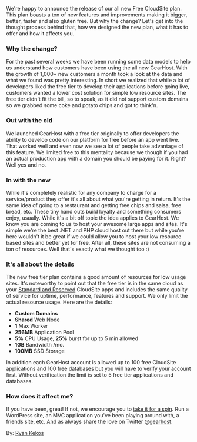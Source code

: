 We're happy to announce the release of our all new Free CloudSite plan. This plan boasts a ton of new features and improvements making it bigger, better, faster and also gluten free. But why the change? Let's get into the thought process behind that, how we designed the new plan, what it has to offer and how it affects you.

### Why the change?
For the past several weeks we have been running some data models to help us understand how customers have been using the all new GearHost. With the growth of 1,000+ new customers a month took a look at the data and what we found was pretty interesting. In short we realized that while a lot of developers liked the free tier to develop their applications before going live, customers wanted a lower cost solution for simple low resource sites. The free tier didn't fit the bill, so to speak, as it did not support custom domains so we grabbed some coke and potato chips and got to think'n.

### Out with the old
We launched GearHost with a free tier originally to offer developers the ability to develop code on our platform for free before an app went live. That worked well and even now we see a lot of people take advantage of this feature. We limited free to this mentality because we though if you had an actual production app with a domain you should be paying for it. Right? Well yes and no.

### In with the new
While it's completely realistic for any company to charge for a service/product they offer it's all about what you're getting in return. It's the same idea of going to a restaurant and getting free chips and salsa, free bread, etc. These tiny hand outs build loyalty and something consumers enjoy, usually. While it's a bit off topic the idea applies to GearHost. We know you are coming to us to host your awesome large apps and sites. It's simple we're the best .NET and PHP cloud host out there but while you're here wouldn't it be great if we could allow you to host your low resource based sites and better yet for free. After all, these sites are not consuming a ton of resources. Well that's exactly what we thought too :)

### It's all about the details
The new free tier plan contains a good amount of resources for low usage sites. It's noteworthy to point out that the free tier is in the same cloud as your [Standard and Reserved](https://www.gearhost.com/pricing) CloudSite apps and includes the same quality of service for uptime, performance, features and support. We only limit the actual resource usage. Here are the details:

- **Custom Domains**
- **Shared** Web Node
- **1** Max Worker
- **256MB** Application Pool
- **5%** CPU Usage, **25%** burst for up to 5 min allowed
- **1GB** Bandwidth /mo.
- **100MB** SSD Storage

In addition each GearHost account is allowed up to 100 free CloudSite applications and 100 free databases but you will have to verify your account first. Without verification the limit is set to 5 free tier applications and databases.

### How does it affect me?
If you have been, great! If not, we encourage you to [take it for a spin](https://my.gearhost.com/account/signup). Run a WordPress site, an MVC application you've been playing around with, a friends site, etc. And as always share the love on Twitter [@gearhost](https://twitter.com/gearhost).

By: [Ryan Kekos](https://twitter.com/ryankekos)